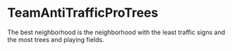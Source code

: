 # TeamAntiTrafficProTrees
The best neighborhood is the neighborhood with the least traffic signs and the most trees and playing fields. 
